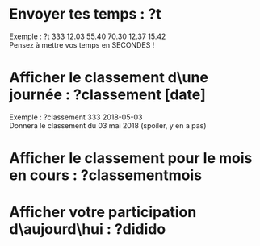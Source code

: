 # Envoyer tes temps : ?t <event> <tps1> <tps2> <tps3> <tps4> <tps5>
Exemple : ?t 333 12.03 55.40 70.30 12.37 15.42  
Pensez à mettre vos temps en SECONDES !

# Afficher le classement d\une journée : ?classement <event> [date]
Exemple : ?classement 333 2018-05-03  
Donnera le classement du 03 mai 2018 (spoiler, y en a pas)

# Afficher le classement pour le mois en cours : ?classementmois

# Afficher votre participation d\aujourd\hui : ?didido <event>
